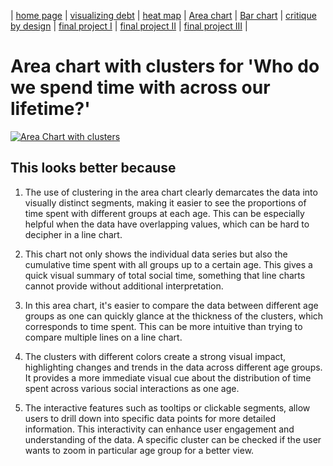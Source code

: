 | [home page](https://varshithams.github.io/portfolio/) | [visualizing debt](visualizing-government-debt) |  [heat map](heat-map) | [Area chart](area-chart) | [Bar chart](bar-chart) | [critique by design](critique-by-design) | [final project I](final-project-part-one) | [final project II](final-project-part-two) | [final project III](final-project-part-three) |

# Area chart with clusters for 'Who do we spend time with across our lifetime?'

<div class='tableauPlaceholder' id='viz1706995208759' style='position: relative'><noscript><a href='#'><img alt='Area Chart with clusters ' src='https:&#47;&#47;public.tableau.com&#47;static&#47;images&#47;Ar&#47;Areachartwithclusters-timespentwithrelationship&#47;Areachartwithclusters2&#47;1_rss.png' style='border: none' /></a></noscript><object class='tableauViz'  style='display:none;'><param name='host_url' value='https%3A%2F%2Fpublic.tableau.com%2F' /> <param name='embed_code_version' value='3' /> <param name='site_root' value='' /><param name='name' value='Areachartwithclusters-timespentwithrelationship&#47;Areachartwithclusters2' /><param name='tabs' value='no' /><param name='toolbar' value='yes' /><param name='static_image' value='https:&#47;&#47;public.tableau.com&#47;static&#47;images&#47;Ar&#47;Areachartwithclusters-timespentwithrelationship&#47;Areachartwithclusters2&#47;1.png' /> <param name='animate_transition' value='yes' /><param name='display_static_image' value='yes' /><param name='display_spinner' value='yes' /><param name='display_overlay' value='yes' /><param name='display_count' value='yes' /><param name='language' value='en-US' /><param name='filter' value='publish=yes' /></object></div> 
<script type='text/javascript'> 
  var divElement = document.getElementById('viz1706995208759'); 
  var vizElement = divElement.getElementsByTagName('object')[0]; 
  vizElement.style.width='100%';vizElement.style.height=(divElement.offsetWidth*0.75)+'px'; 
  var scriptElement = document.createElement('script');       
  scriptElement.src = 'https://public.tableau.com/javascripts/api/viz_v1.js'; 
  vizElement.parentNode.insertBefore(scriptElement, vizElement);     
</script>

## This looks better because

1. The use of clustering in the area chart clearly demarcates the data into visually distinct segments, making it easier to see the proportions of time spent with different groups at each age. This can be especially helpful when the data have overlapping values, which can be hard to decipher in a line chart.

2. This chart not only shows the individual data series but also the cumulative time spent with all groups up to a certain age. This gives a quick visual summary of total social time, something that line charts cannot provide without additional interpretation.

3. In this area chart, it's easier to compare the data between different age groups as one can quickly glance at the thickness of the clusters, which corresponds to time spent. This can be more intuitive than trying to compare multiple lines on a line chart.

4. The clusters with different colors create a strong visual impact, highlighting changes and trends in the data across different age groups. It provides a more immediate visual cue about the distribution of time spent across various social interactions as one age.

5. The interactive features such as tooltips or clickable segments, allow users to drill down into specific data points for more detailed information. This interactivity can enhance user engagement and understanding of the data. A specific cluster can be checked if the user wants to zoom in particular age group for a better view.
